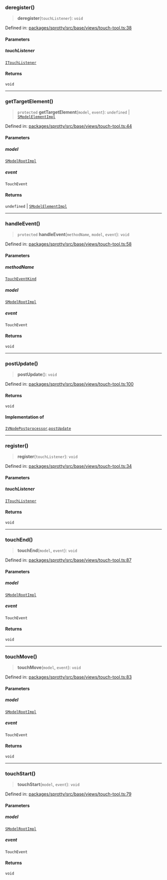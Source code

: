 
### deregister()

> **deregister**(`touchListener`): `void`

Defined in: [packages/sprotty/src/base/views/touch-tool.ts:38](https://github.com/eclipse-sprotty/sprotty/blob/f9b2433481cc27a1ac0c92d525a92039ae7f6c76/packages/sprotty/src/base/views/touch-tool.ts#L38)

#### Parameters

##### touchListener

[`ITouchListener`](../Interface.ITouchListener)

#### Returns

`void`

***

### getTargetElement()

> `protected` **getTargetElement**(`model`, `event`): `undefined` \| [`SModelElementImpl`](../Class.SModelElementImpl)

Defined in: [packages/sprotty/src/base/views/touch-tool.ts:44](https://github.com/eclipse-sprotty/sprotty/blob/f9b2433481cc27a1ac0c92d525a92039ae7f6c76/packages/sprotty/src/base/views/touch-tool.ts#L44)

#### Parameters

##### model

[`SModelRootImpl`](../Class.SModelRootImpl)

##### event

`TouchEvent`

#### Returns

`undefined` \| [`SModelElementImpl`](../Class.SModelElementImpl)

***

### handleEvent()

> `protected` **handleEvent**(`methodName`, `model`, `event`): `void`

Defined in: [packages/sprotty/src/base/views/touch-tool.ts:58](https://github.com/eclipse-sprotty/sprotty/blob/f9b2433481cc27a1ac0c92d525a92039ae7f6c76/packages/sprotty/src/base/views/touch-tool.ts#L58)

#### Parameters

##### methodName

[`TouchEventKind`](../TypeAlias.TouchEventKind)

##### model

[`SModelRootImpl`](../Class.SModelRootImpl)

##### event

`TouchEvent`

#### Returns

`void`

***

### postUpdate()

> **postUpdate**(): `void`

Defined in: [packages/sprotty/src/base/views/touch-tool.ts:100](https://github.com/eclipse-sprotty/sprotty/blob/f9b2433481cc27a1ac0c92d525a92039ae7f6c76/packages/sprotty/src/base/views/touch-tool.ts#L100)

#### Returns

`void`

#### Implementation of

[`IVNodePostprocessor`](../Interface.IVNodePostprocessor).[`postUpdate`](../Interface.IVNodePostprocessor.md#postupdate)

***

### register()

> **register**(`touchListener`): `void`

Defined in: [packages/sprotty/src/base/views/touch-tool.ts:34](https://github.com/eclipse-sprotty/sprotty/blob/f9b2433481cc27a1ac0c92d525a92039ae7f6c76/packages/sprotty/src/base/views/touch-tool.ts#L34)

#### Parameters

##### touchListener

[`ITouchListener`](../Interface.ITouchListener)

#### Returns

`void`

***

### touchEnd()

> **touchEnd**(`model`, `event`): `void`

Defined in: [packages/sprotty/src/base/views/touch-tool.ts:87](https://github.com/eclipse-sprotty/sprotty/blob/f9b2433481cc27a1ac0c92d525a92039ae7f6c76/packages/sprotty/src/base/views/touch-tool.ts#L87)

#### Parameters

##### model

[`SModelRootImpl`](../Class.SModelRootImpl)

##### event

`TouchEvent`

#### Returns

`void`

***

### touchMove()

> **touchMove**(`model`, `event`): `void`

Defined in: [packages/sprotty/src/base/views/touch-tool.ts:83](https://github.com/eclipse-sprotty/sprotty/blob/f9b2433481cc27a1ac0c92d525a92039ae7f6c76/packages/sprotty/src/base/views/touch-tool.ts#L83)

#### Parameters

##### model

[`SModelRootImpl`](../Class.SModelRootImpl)

##### event

`TouchEvent`

#### Returns

`void`

***

### touchStart()

> **touchStart**(`model`, `event`): `void`

Defined in: [packages/sprotty/src/base/views/touch-tool.ts:79](https://github.com/eclipse-sprotty/sprotty/blob/f9b2433481cc27a1ac0c92d525a92039ae7f6c76/packages/sprotty/src/base/views/touch-tool.ts#L79)

#### Parameters

##### model

[`SModelRootImpl`](../Class.SModelRootImpl)

##### event

`TouchEvent`

#### Returns

`void`
